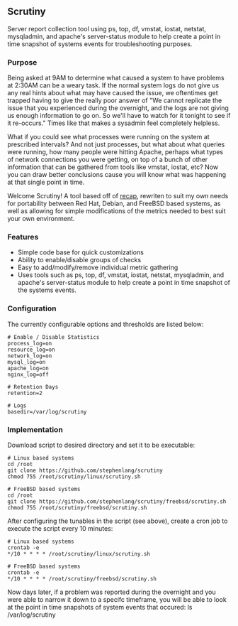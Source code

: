 ## Scrutiny

Server report collection tool using ps, top, df, vmstat, iostat, netstat,
mysqladmin, and apache's server-status module to help create a point in
time snapshot of systems events for troubleshooting purposes.


### Purpose

Being asked at 9AM to determine what caused a system to have problems at
2:30AM can be a weary task.  If the normal system logs do not give us any
real hints about what may have caused the issue, we oftentimes get trapped
having to give the really poor answer of "We cannot replicate the issue
that you experienced during the overnight, and the logs are not giving us
enough information to go on.  So we'll have to watch for it tonight to see
if it re-occurs."  Times like that makes a sysadmin feel completely
helpless.

What if you could see what processes were running on the system at
prescribed intervals?  And not just processes, but what about what queries
were running, how many people were hitting Apache, perhaps what types of
network connections you were getting, on top of a bunch of other
information that can be gathered from tools like vmstat, iostat, etc?  Now
you can draw better conclusions cause you will know what was happening at
that single point in time.

Welcome Scrutiny!  A tool based off of
[recap](https://github.com/rackerlabs/recap), rewriten to suit my own
needs for portability between Red Hat, Debian, and FreeBSD based systems,
as well as allowing for simple modifications of the metrics needed to best
suit your own environment.


### Features

- Simple code base for quick customizations
- Ability to enable/disable groups of checks
- Easy to add/modify/remove individual metric gathering
- Uses tools such as ps, top, df, vmstat, iostat, netstat, mysqladmin, and
  apache's server-status module to help create a point in time snapshot of
the systems events.


### Configuration

The currently configurable options and thresholds are listed below:

	# Enable / Disable Statistics
	process_log=on
	resource_log=on
	network_log=on
	mysql_log=on
	apache_log=on
	nginx_log=off

	# Retention Days
	retention=2

	# Logs
	basedir=/var/log/scrutiny


### Implementation

Download script to desired directory and set it to be executable:

	# Linux based systems
	cd /root
	git clone https://github.com/stephenlang/scrutiny
	chmod 755 /root/scrutiny/linux/scrutiny.sh
	
	# FreeBSD based systems
	cd /root
	git clone https://github.com/stephenlang/scrutiny/freebsd/scrutiny.sh
	chmod 755 /root/scrutiny/freebsd/scrutiny.sh

After configuring the tunables in the script (see above), create a cron job
to execute the script every 10 minutes:

	# Linux based systems
	crontab -e
	*/10 * * * * /root/scrutiny/linux/scrutiny.sh

	# FreeBSD based systems
	crontab -e
	*/10 * * * * /root/scrutiny/freebsd/scrutiny.sh

Now days later, if a problem was reported during the overnight and you were
able to narrow it down to a specifc timeframe, you will be able to look at
the point in time snapshots of system events that occured:
ls /var/log/scrutiny
